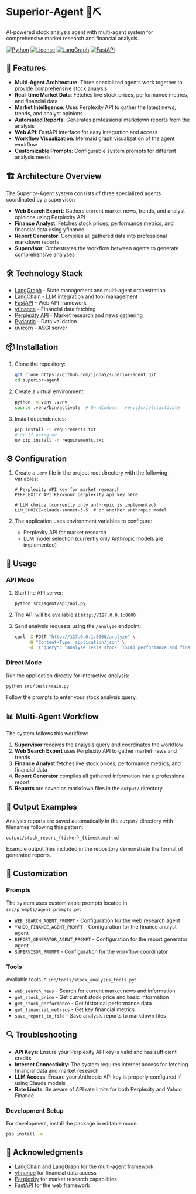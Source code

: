 # Superior-Agent 🤖⛏️

AI-powered stock analysis agent with multi-agent system for comprehensive market research and financial analysis.

[![Python](https://img.shields.io/badge/python-3.12+-blue.svg)](https://www.python.org/downloads/)
[![License](https://img.shields.io/github/license/ijona5/superior-agent)](LICENSE)
[![LangGraph](https://img.shields.io/badge/langgraph-1.0.1-4D97FF)](https://github.com/langchain-ai/langgraph)
[![FastAPI](https://img.shields.io/badge/fastapi-0.115.0+-009688)](https://fastapi.tiangolo.com/)

## 🚀 Features

- **Multi-Agent Architecture**: Three specialized agents work together to provide comprehensive stock analysis
- **Real-time Market Data**: Fetches live stock prices, performance metrics, and financial data
- **Market Intelligence**: Uses Perplexity API to gather the latest news, trends, and analyst opinions
- **Automated Reports**: Generates professional markdown reports from the analysis
- **Web API**: FastAPI interface for easy integration and access
- **Workflow Visualization**: Mermaid graph visualization of the agent workflow
- **Customizable Prompts**: Configurable system prompts for different analysis needs

## 🏗️ Architecture Overview

The Superior-Agent system consists of three specialized agents coordinated by a supervisor:

- **Web Search Expert**: Gathers current market news, trends, and analyst opinions using Perplexity API
- **Finance Analyst**: Fetches stock prices, performance metrics, and financial data using yfinance
- **Report Generator**: Compiles all gathered data into professional markdown reports
- **Supervisor**: Orchestrates the workflow between agents to generate comprehensive analyses

## 🛠️ Technology Stack

- [LangGraph](https://github.com/langchain-ai/langgraph) - State management and multi-agent orchestration
- [LangChain](https://github.com/langchain-ai/langchain) - LLM integration and tool management
- [FastAPI](https://fastapi.tiangolo.com/) - Web API framework
- [yfinance](https://github.com/ranaroussi/yfinance) - Financial data fetching
- [Perplexity API](https://www.perplexity.ai/) - Market research and news gathering
- [Pydantic](https://pydantic-docs.helpmanual.io/) - Data validation
- [uvicorn](https://www.uvicorn.org/) - ASGI server

## 📦 Installation

1. Clone the repository:
   ```bash
   git clone https://github.com/ijona5/superior-agent.git
   cd superior-agent
   ```

2. Create a virtual environment:
   ```bash
   python -m venv .venv
   source .venv/bin/activate  # On Windows: .venv\Scripts\activate
   ```

3. Install dependencies:
   ```bash
   pip install -r requirements.txt
   # Or if using uv
   uv pip install -r requirements.txt
   ```

## ⚙️ Configuration

1. Create a `.env` file in the project root directory with the following variables:

   ```env
   # Perplexity API key for market research
   PERPLEXITY_API_KEY=your_perplexity_api_key_here

   # LLM choice (currently only anthropic is implemented)
   LLM_CHOICE=claude-sonnet-3-5  # or another anthropic model
   ```

2. The application uses environment variables to configure:
   - Perplexity API for market research
   - LLM model selection (currently only Anthropic models are implemented)

## 🚀 Usage

### API Mode

1. Start the API server:
   ```bash
   python src/agent/api/api.py
   ```

2. The API will be available at `http://127.0.0.1:8000`

3. Send analysis requests using the `/analyze` endpoint:
   ```bash
   curl -X POST "http://127.0.0.1:8000/analyze" \
        -H "Content-Type: application/json" \
        -d '{"query": "Analyze Tesla stock (TSLA) performance and financial metrics"}'
   ```

### Direct Mode

Run the application directly for interactive analysis:

```bash
python src/tests/main.py
```

Follow the prompts to enter your stock analysis query.

## 📊 Multi-Agent Workflow

The system follows this workflow:

1. **Supervisor** receives the analysis query and coordinates the workflow
2. **Web Search Expert** uses Perplexity API to gather market news and trends
3. **Finance Analyst** fetches live stock prices, performance metrics, and financial data
4. **Report Generator** compiles all gathered information into a professional report
5. **Reports** are saved as markdown files in the `output/` directory

## 📁 Output Examples

Analysis reports are saved automatically in the `output/` directory with filenames following this pattern:
```
output/stock_report_{ticker}_{timestamp}.md
```

Example output files included in the repository demonstrate the format of generated reports.

## 🔧 Customization

### Prompts

The system uses customizable prompts located in `src/prompts/agent_prompts.py`:

- `WEB_SEARCH_AGENT_PROMPT` - Configuration for the web research agent
- `YAHOO_FINANCE_AGENT_PROMPT` - Configuration for the finance analyst agent
- `REPORT_GENERATOR_AGENT_PROMPT` - Configuration for the report generator agent
- `SUPERVISOR_PROMPT` - Configuration for the workflow coordinator

### Tools

Available tools in `src/tools/stock_analysis_tools.py`:

- `web_search_news` - Search for current market news and information
- `get_stock_price` - Get current stock price and basic information
- `get_stock_performance` - Get historical performance data
- `get_financial_metrics` - Get key financial metrics
- `save_report_to_file` - Save analysis reports to markdown files

## 🔍 Troubleshooting

- **API Keys**: Ensure your Perplexity API key is valid and has sufficient credits
- **Internet Connectivity**: The system requires internet access for fetching financial data and market research
- **LLM Access**: Ensure your Anthropic API key is properly configured if using Claude models
- **Rate Limits**: Be aware of API rate limits for both Perplexity and Yahoo Finance


### Development Setup

For development, install the package in editable mode:

```bash
pip install -e .
```


## 🙏 Acknowledgments

- [LangChain](https://github.com/langchain-ai/langchain) and [LangGraph](https://github.com/langchain-ai/langgraph) for the multi-agent framework
- [yfinance](https://github.com/ranaroussi/yfinance) for financial data access
- [Perplexity](https://www.perplexity.ai/) for market research capabilities
- [FastAPI](https://fastapi.tiangolo.com/) for the web framework